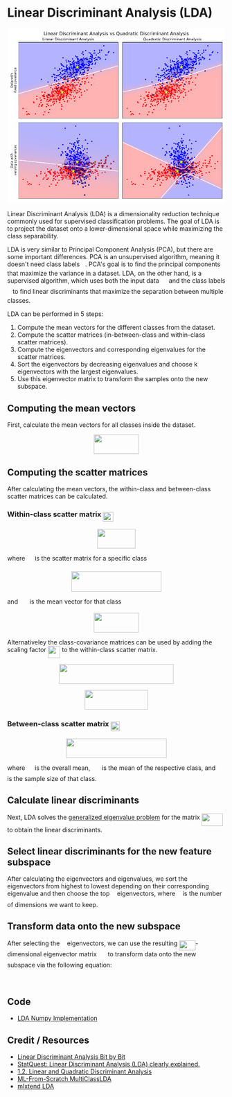 # Linear Discriminant Analysis (LDA)

![LDA Example](doc/lda_example.png)

Linear Discriminant Analysis (LDA) is a dimensionality reduction technique commonly used for supervised classification problems. The goal of LDA is to project the dataset onto a lower-dimensional space while maximizing the class separability.

LDA is very similar to Principal Component Analysis (PCA), but there are some important differences. PCA is an unsupervised algorithm, meaning it doesn't need class labels <img src="tex/deceeaf6940a8c7a5a02373728002b0f.svg?invert_in_darkmode" align=middle width=8.649225749999989pt height=14.15524440000002pt/>. PCA's goal is to find the principal components that maximize the variance in a dataset. LDA, on the other hand, is a supervised algorithm, which uses both the input data <img src="tex/cbfb1b2a33b28eab8a3e59464768e810.svg?invert_in_darkmode" align=middle width=14.908688849999992pt height=22.465723500000017pt/> and the class labels <img src="tex/deceeaf6940a8c7a5a02373728002b0f.svg?invert_in_darkmode" align=middle width=8.649225749999989pt height=14.15524440000002pt/> to find linear discriminants that maximize the separation between multiple classes.

LDA can be performed in 5 steps:
1. Compute the mean vectors for the different classes from the dataset.
2. Compute the scatter matrices (in-between-class and within-class scatter matrices).
3. Compute the eigenvectors and corresponding eigenvalues for the scatter matrices.
4. Sort the eigenvectors by decreasing eigenvalues and choose k eigenvectors with the largest eigenvalues.
5. Use this eigenvector matrix to transform the samples onto the new subspace.

## Computing the mean vectors

First, calculate the mean vectors for all classes inside the dataset.

<p align="center"><img src="tex/66a81133e5715952856e2a06741f4676.svg?invert_in_darkmode" align=middle width=104.3779407pt height=45.080067449999994pt/></p>

## Computing the scatter matrices

After calculating the mean vectors, the within-class and between-class scatter matrices can be calculated.

### Within-class scatter matrix <img src="tex/c7eee0782fa9ccb115b1518f68c8908f.svg?invert_in_darkmode" align=middle width=24.21242834999999pt height=22.465723500000017pt/>

<p align="center"><img src="tex/5a163b5cb124f209aed344b8f61b493f.svg?invert_in_darkmode" align=middle width=88.16675175pt height=44.89738935pt/></p>

where <img src="tex/d28140eda2d12e24b434e011b930fa23.svg?invert_in_darkmode" align=middle width=14.730823799999989pt height=22.465723500000017pt/> is the scatter matrix for a specific class

<p align="center"><img src="tex/6711c7bae84526c845527391cb33d2e5.svg?invert_in_darkmode" align=middle width=208.19363895pt height=46.790122499999995pt/></p>

and <img src="tex/47b592a798cd56ccf668b67abad36a61.svg?invert_in_darkmode" align=middle width=19.083998999999988pt height=14.15524440000002pt/> is the mean vector for that class

<p align="center"><img src="tex/66a81133e5715952856e2a06741f4676.svg?invert_in_darkmode" align=middle width=104.3779407pt height=45.080067449999994pt/></p>

Alternativeley the class-covariance matrices can be used by adding the scaling factor <img src="tex/fcda2be66b20dba76606c4f982b63b60.svg?invert_in_darkmode" align=middle width=28.4727069pt height=27.77565449999998pt/> to the within-class scatter matrix.

<p align="center"><img src="tex/874357dd0ff10af024f68c608dfc7a98.svg?invert_in_darkmode" align=middle width=263.66168235pt height=46.790122499999995pt/></p>

<p align="center"><img src="tex/021a2e6a7f973e9edb8dcb0bf5bda569.svg?invert_in_darkmode" align=middle width=146.99574614999997pt height=44.89738935pt/></p>

### Between-class scatter matrix <img src="tex/518542ce2a067b399803d0396d9c5aae.svg?invert_in_darkmode" align=middle width=20.572566299999988pt height=22.465723500000017pt/>

<p align="center"><img src="tex/61daf4e5401f3020b1b0bfefbbd0e59e.svg?invert_in_darkmode" align=middle width=232.4415951pt height=44.89738935pt/></p>

where <img src="tex/0e51a2dede42189d77627c4d742822c3.svg?invert_in_darkmode" align=middle width=14.433101099999991pt height=14.15524440000002pt/> is the overall mean, <img src="tex/47b592a798cd56ccf668b67abad36a61.svg?invert_in_darkmode" align=middle width=19.083998999999988pt height=14.15524440000002pt/> is the mean of the respective class, and <img src="tex/3bf9c1fe4273ed003fd49e744378a5ac.svg?invert_in_darkmode" align=middle width=17.85866609999999pt height=22.465723500000017pt/> is the sample size of that class.

## Calculate linear discriminants

Next, LDA solves the [generalized eigenvalue problem](https://arxiv.org/pdf/1903.11240.pdf) for the matrix <img src="tex/d8cf0d84a4e9973bace4607b359224f4.svg?invert_in_darkmode" align=middle width=49.24840634999998pt height=28.894955100000008pt/> to obtain the linear discriminants.

## Select linear discriminants for the new feature subspace

After calculating the eigenvectors and eigenvalues, we sort the eigenvectors from highest to lowest depending on their corresponding eigenvalue and then choose the top <img src="tex/63bb9849783d01d91403bc9a5fea12a2.svg?invert_in_darkmode" align=middle width=9.075367949999992pt height=22.831056599999986pt/> eigenvectors, where <img src="tex/63bb9849783d01d91403bc9a5fea12a2.svg?invert_in_darkmode" align=middle width=9.075367949999992pt height=22.831056599999986pt/> is the number of dimensions we want to keep. 

## Transform data onto the new subspace

After selecting the <img src="tex/63bb9849783d01d91403bc9a5fea12a2.svg?invert_in_darkmode" align=middle width=9.075367949999992pt height=22.831056599999986pt/> eigenvectors, we can use the resulting <img src="tex/0aa7f58b7e561001f5301aa03507f552.svg?invert_in_darkmode" align=middle width=37.72252274999999pt height=22.831056599999986pt/>-dimensional eigenvector matrix <img src="tex/84c95f91a742c9ceb460a83f9b5090bf.svg?invert_in_darkmode" align=middle width=17.80826024999999pt height=22.465723500000017pt/> to transform data onto the new subspace via the following equation:

<p align="center"><img src="tex/a9ba65368f9892beab04bf21d7e17b4f.svg?invert_in_darkmode" align=middle width=87.92212934999999pt height=12.6027363pt/></p>

## Code

- [LDA Numpy Implementation](code/linear_discriminant_analysis.py)

## Credit / Resources

- [Linear Discriminant Analysis Bit by Bit](https://sebastianraschka.com/Articles/2014_python_lda.html)
- [StatQuest: Linear Discriminant Analysis (LDA) clearly explained.](https://www.youtube.com/watch?v=azXCzI57Yfc)
- [1.2. Linear and Quadratic Discriminant Analysis](https://scikit-learn.org/stable/modules/lda_qda.html)
- [ML-From-Scratch MultiClassLDA](https://github.com/eriklindernoren/ML-From-Scratch/blob/master/mlfromscratch/supervised_learning/multi_class_lda.py)
- [mlxtend LDA](https://github.com/rasbt/mlxtend/blob/master/mlxtend/feature_extraction/linear_discriminant_analysis.py)